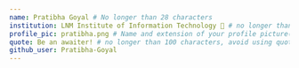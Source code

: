 ```yaml
---
name: Pratibha Goyal # No longer than 28 characters
institution: LNM Institute of Information Technology 🚩 # no longer than 58 characters
profile_pic: pratibha.png # Name and extension of your profile picture(ex. mona.png) The picture must be squared and 544px on width and height.
quote: Be an awaiter! # no longer than 100 characters, avoid using quotes(") to guarantee the format remains the same.
github_user: Pratibha-Goyal
---
```

